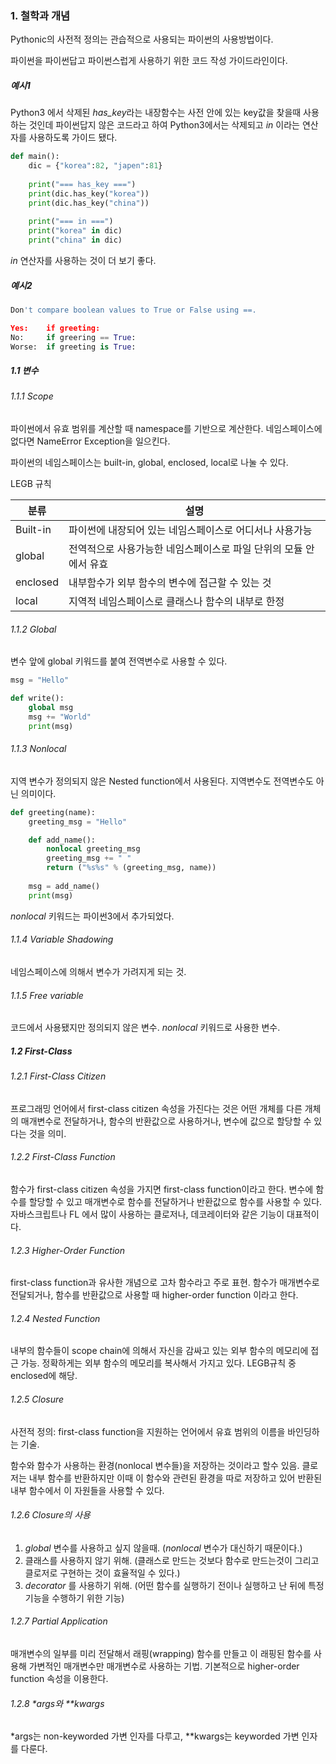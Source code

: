 ### 1. 철학과 개념

Pythonic의 사전적 정의는 관습적으로 사용되는 파이썬의 사용방법이다.

파이썬을 파이썬답고 파이썬스럽게 사용하기 위한 코드 작성 가이드라인이다.

##### 예시1

Python3 에서 삭제된 *has_key*라는 내장함수는 사전 안에 있는 key값을 찾을때 사용하는 것인데 파이썬답지 않은 코드라고 하여 Python3에서는 삭제되고 *in* 이라는 연산자를 사용하도록 가이드 됐다.

```python
def main():
    dic = {"korea":82, "japen":81}
    
    print("=== has_key ===")
    print(dic.has_key("korea"))
    print(dic.has_key("china"))
    
    print("=== in ===")
    print("korea" in dic)
    print("china" in dic)
```

*in* 연산자를 사용하는 것이 더 보기 좋다.

##### 예시2

```python
Don't compare boolean values to True or False using ==.

Yes:	if greeting:
No:		if greering == True:
Worse:	if greeting is True:
```

##### 1.1 변수

###### 1.1.1 Scope

파이썬에서 유효 범위를 계산할 때 namespace를 기반으로 계산한다. 네임스페이스에 없다면 NameError Exception을 일으킨다.

파이썬의 네임스페이스는 built-in, global, enclosed, local로 나눌 수 있다.

LEGB 규칙

| 분류     | 설명                                                         |
| -------- | ------------------------------------------------------------ |
| Built-in | 파이썬에 내장되어 있는 네임스페이스로 어디서나 사용가능      |
| global   | 전역적으로 사용가능한 네임스페이스로 파일 단위의 모듈 안에서 유효 |
| enclosed | 내부함수가 외부 함수의 변수에 접근할 수 있는 것              |
| local    | 지역적 네임스페이스로 클래스나 함수의 내부로 한정            |

###### 1.1.2 Global

변수 앞에 global 키워드를 붙여 전역변수로 사용할 수 있다.

```python
msg = "Hello"

def write():
    global msg
    msg += "World"
    print(msg)
```

###### 1.1.3 Nonlocal

지역 변수가 정의되지 않은 Nested function에서 사용된다. 지역변수도 전역변수도 아닌 의미이다.

```python
def greeting(name):
    greeting_msg = "Hello"

    def add_name():
        nonlocal greeting_msg
        greeting_msg += " "
        return ("%s%s" % (greeting_msg, name))
    
    msg = add_name()
    print(msg)
```

*nonlocal* 키워드는 파이썬3에서 추가되었다.

###### 1.1.4 Variable Shadowing

네임스페이스에 의해서 변수가 가려지게 되는 것.

###### 1.1.5 Free variable

코드에서 사용됐지만 정의되지 않은 변수. *nonlocal* 키워드로 사용한 변수.



##### 1.2 First-Class

###### 1.2.1 First-Class Citizen

프로그래밍 언어에서 first-class citizen 속성을 가진다는 것은 어떤 개체를 다른 개체의 매개변수로 전달하거나, 함수의 반환값으로 사용하거나, 변수에 값으로 할당할 수 있다는 것을 의미.



###### 1.2.2 First-Class Function

함수가 first-class citizen 속성을 가지면 first-class function이라고 한다. 변수에 함수를 할당할 수 있고 매개변수로 함수를 전달하거나 반환값으로 함수를 사용할 수 있다. 자바스크립트나 FL 에서 많이 사용하는 클로저나, 데코레이터와 같은 기능이 대표적이다.



###### 1.2.3 Higher-Order Function

first-class function과 유사한 개념으로 고차 함수라고 주로 표현. 함수가 매개변수로 전달되거나, 함수를 반환값으로 사용할 때 higher-order function 이라고 한다.



###### 1.2.4 Nested Function

내부의 함수들이 scope chain에 의해서 자신을 감싸고 있는 외부 함수의 메모리에 접근 가능. 정확하게는 외부 함수의 메모리를 복사해서 가지고 있다. LEGB규칙 중 enclosed에 해당.



###### 1.2.5 Closure

사전적 정의: first-class function을 지원하는 언어에서 유효 범위의 이름을 바인딩하는 기술.

함수와 함수가 사용하는 환경(nonlocal 변수들)을 저장하는 것이라고 할수 있음. 클로저는 내부 함수를 반환하지만 이때 이 함수와 관련된 환경을 따로 저장하고 있어 반환된 내부 함수에서 이 자원들을 사용할 수 있다.



###### 1.2.6 Closure의 사용

1. *global* 변수를 사용하고 싶지 않을때. (*nonlocal* 변수가 대신하기 때문이다.)
2. 클래스를 사용하지 않기 위해. (클래스로 만드는 것보다 함수로 만드는것이 그리고 클로저로 구현하는 것이 효율적일 수 있다.)
3. *decorator* 를 사용하기 위해. (어떤 함수를 실행하기 전이나 실행하고 난 뒤에 특정 기능을 수행하기 위한 기능)



###### 1.2.7 Partial Application

매개변수의 일부를 미리 전달해서 래핑(wrapping) 함수를 만들고 이 래핑된 함수를 사용해 가변적인 매개변수만 매개변수로 사용하는 기법. 기본적으로 higher-order function 속성을 이용한다.



###### 1.2.8 *args와 **kwargs

*args는 non-keyworded 가변 인자를 다루고, **kwargs는 keyworded 가변 인자를 다룬다.

